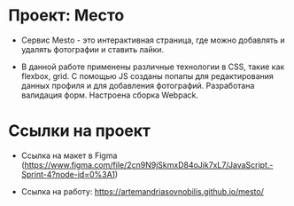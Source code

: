 # Проект: Место

* Сервис Mesto - это интерактивная страница, где можно добавлять и удалять фотографии и ставить лайки. 

* В данной работе применены различные технологии в CSS, такие как flexbox, grid.
С помощью JS созданы попапы для редактирования данных профиля и для добавления фотографий. Разработана валидация форм. Настроена сборка Webpack.


# Ссылки на проект

* Ссылка на макет в Figma (https://www.figma.com/file/2cn9N9jSkmxD84oJik7xL7/JavaScript.-Sprint-4?node-id=0%3A1)

* Ссылка на работу: https://artemandriasovnobilis.github.io/mesto/
